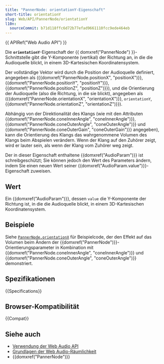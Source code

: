 ```yaml
---
title: "PannerNode: orientationY-Eigenschaft"
short-title: orientationY
slug: Web/API/PannerNode/orientationY
l10n:
  sourceCommit: b71d118ffc6d72b77efad9661110fcc9ede464eb
---
```


{{ APIRef("Web Audio API") }}

Die **`orientationY`**-Eigenschaft der {{ domxref("PannerNode") }}-Schnittstelle gibt die Y-Komponente (vertikal) der Richtung an, in die die Audioquelle blickt, in einem 3D-Kartesischen Koordinatensystem.

Der vollständige Vektor wird durch die Position der Audioquelle definiert, angegeben als ({{domxref("PannerNode.positionX", "positionX")}}, {{domxref("PannerNode.positionY", "positionY")}}, {{domxref("PannerNode.positionZ", "positionZ")}}), und die Orientierung der Audioquelle (also die Richtung, in die sie blickt), angegeben als ({{domxref("PannerNode.orientationX", "orientationX")}}, `orientationY`, {{domxref("PannerNode.orientationZ", "orientationZ")}}).

Abhängig von der Direktionalität des Klangs (wie mit den Attributen {{domxref("PannerNode.coneInnerAngle", "coneInnerAngle")}}, {{domxref("PannerNode.coneOuterAngle", "coneOuterAngle")}} und {{domxref("PannerNode.coneOuterGain", "coneOuterGain")}} angegeben), kann die Orientierung des Klangs das wahrgenommene Volumen des Klangs beim Abspielen verändern. Wenn der Klang auf den Zuhörer zeigt, wird er lauter sein, als wenn der Klang vom Zuhörer weg zeigt.

Der in dieser Eigenschaft enthaltene {{domxref("AudioParam")}} ist schreibgeschützt; Sie können jedoch den Wert des Parameters ändern, indem Sie einen neuen Wert seiner {{domxref("AudioParam.value")}}-Eigenschaft zuweisen.

## Wert

Ein {{domxref("AudioParam")}}, dessen `value` die Y-Komponente der Richtung ist, in die die Audioquelle blickt, in einem 3D-Kartesischen Koordinatensystem.

## Beispiele

Siehe [`PannerNode.orientationX`](/de/docs/Web/API/PannerNode/orientationX#example) für Beispielcode, der den Effekt auf das Volumen beim Ändern der {{domxref("PannerNode")}}-Orientierungsparameter in Kombination mit {{domxref("PannerNode.coneInnerAngle", "coneInnerAngle")}} und {{domxref("PannerNode.coneOuterAngle", "coneOuterAngle")}} demonstriert.

## Spezifikationen

{{Specifications}}

## Browser-Kompatibilität

{{Compat}}

## Siehe auch

- [Verwendung der Web Audio API](/de/docs/Web/API/Web_Audio_API/Using_Web_Audio_API)
- [Grundlagen der Web Audio-Räumlichkeit](/de/docs/Web/API/Web_Audio_API/Web_audio_spatialization_basics)
- {{domxref("PannerNode")}}
